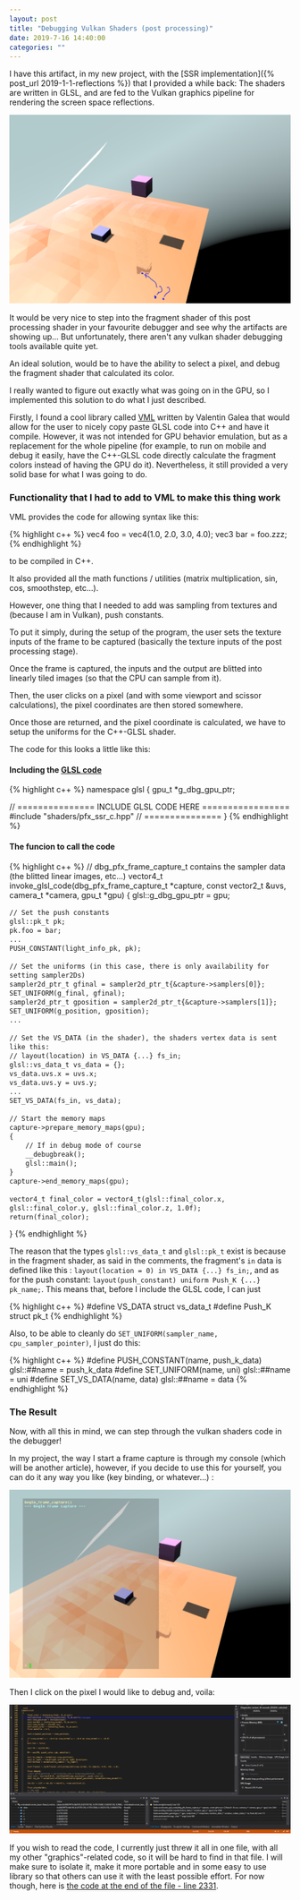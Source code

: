 ```yaml
---
layout: post
title: "Debugging Vulkan Shaders (post processing)"
date: 2019-7-16 14:40:00
categories: ""
---
```


I have this artifact, in my new project, with the [SSR implementation]({% post_url 2019-1-1-reflections %}) that I provided a while back: The shaders are written in GLSL, and are fed to the Vulkan graphics pipeline for rendering the screen space reflections.

![photo](/assets/Saska/SSR_Artifact.PNG)

It would be very nice to step into the fragment shader of this post processing shader in your favourite debugger and see why the artifacts are showing up... But unfortunately, there aren't any vulkan shader debugging tools available quite yet.

An ideal solution, would be to have the ability to select a pixel, and debug the fragment shader that calculated its color.

I really wanted to figure out exactly what was going on in the GPU, so I implemented this solution to do what I just described. 

Firstly, I found a cool library called [VML](https://github.com/valentingalea/vml) written by Valentin Galea that would allow for the user to nicely copy paste GLSL code into C++ and have it compile. However, it was not intended for GPU behavior emulation, but as a replacement for the whole pipeline (for example, to run on mobile and debug it easily, have the C++-GLSL code directly calculate the fragment colors instead of having the GPU do it). Nevertheless, it still provided a very solid base for what I was going to do.

### Functionality that I had to add to VML to make this thing work

VML provides the code for allowing syntax like this:

{% highlight c++ %}
vec4 foo = vec4(1.0, 2.0, 3.0, 4.0);
vec3 bar = foo.zzz;
{% endhighlight %}

to be compiled in C++.

It also provided all the math functions / utilities (matrix multiplication, sin, cos, smoothstep, etc...).

However, one thing that I needed to add was sampling from textures and (because I am in Vulkan), push constants.

To put it simply, during the setup of the program, the user sets the texture inputs of the frame to be captured (basically the texture inputs of the post processing stage).

Once the frame is captured, the inputs and the output are blitted into linearly tiled images (so that the CPU can sample from it).

Then, the user clicks on a pixel (and with some viewport and scissor calculations), the pixel coordinates are then stored somewhere.

Once those are returned, and the pixel coordinate is calculated, we have to setup the uniforms for the C++-GLSL shader.

The code for this looks a little like this:

#### Including the [GLSL code](https://github.com/llGuy/Saska/blob/master/code/shaders/pfx_ssr.frag)

{% highlight c++ %}
namespace glsl
{
    gpu_t *g_dbg_gpu_ptr;
    
// =============== INCLUDE GLSL CODE HERE =================
#include "shaders/pfx_ssr_c.hpp"
// ===============
}
{% endhighlight %}

#### The funcion to call the code
{% highlight c++ %}
// dbg_pfx_frame_capture_t contains the sampler data (the blitted linear images, etc...)
vector4_t
invoke_glsl_code(dbg_pfx_frame_capture_t *capture, const vector2_t &uvs, camera_t *camera, gpu_t *gpu)
{
    glsl::g_dbg_gpu_ptr = gpu;

    // Set the push constants
    glsl::pk_t pk;
    pk.foo = bar;
    ...
    PUSH_CONSTANT(light_info_pk, pk);

    // Set the uniforms (in this case, there is only availability for setting sampler2Ds)
    sampler2d_ptr_t gfinal = sampler2d_ptr_t{&capture->samplers[0]};
    SET_UNIFORM(g_final, gfinal);
    sampler2d_ptr_t gposition = sampler2d_ptr_t{&capture->samplers[1]};
    SET_UNIFORM(g_position, gposition);
    ...
    
    // Set the VS_DATA (in the shader), the shaders vertex data is sent like this:
    // layout(location) in VS_DATA {...} fs_in;
    glsl::vs_data_t vs_data = {};
    vs_data.uvs.x = uvs.x;
    vs_data.uvs.y = uvs.y;
    ...
    SET_VS_DATA(fs_in, vs_data);

    // Start the memory maps
    capture->prepare_memory_maps(gpu);
    {
        // If in debug mode of course
        __debugbreak();
        glsl::main();
    }
    capture->end_memory_maps(gpu);

    vector4_t final_color = vector4_t(glsl::final_color.x, glsl::final_color.y, glsl::final_color.z, 1.0f);
    return(final_color);
}
{% endhighlight %}

The reason that the types `glsl::vs_data_t` and `glsl::pk_t` exist is because in the fragment shader, as said in the comments, the fragment's `in` data is defined like this : `layout(location = 0) in VS_DATA {...} fs_in;`, and as for the push constant: `layout(push_constant) uniform Push_K {...} pk_name;`. This means that, before I include the GLSL code, I can just

{% highlight c++ %}
#define VS_DATA struct vs_data_t
#define Push_K struct pk_t
{% endhighlight %}

Also, to be able to cleanly do `SET_UNIFORM(sampler_name, cpu_sampler_pointer)`, I just do this:

{% highlight c++ %}
#define PUSH_CONSTANT(name, push_k_data) glsl::##name = push_k_data
#define SET_UNIFORM(name, uni) glsl::##name = uni
#define SET_VS_DATA(name, data) glsl::##name = data
{% endhighlight %}

### The Result

Now, with all this in mind, we can step through the vulkan shaders code in the debugger!

In my project, the way I start a frame capture is through my console (which will be another article), however, if you decide to use this for yourself, you can do it any way you like (key binding, or whatever...) :

![photo](/assets/Saska/SSR_Begin_Frame_Capture.PNG)

Then I click on the pixel I would like to debug and, voila: 

![photo](/assets/Saska/SSR_In_Debugger.PNG)

If you wish to read the code, I currently just threw it all in one file, with all my other "graphics"-related code, so it will be hard to find in that file. I will make sure to isolate it, make it more portable and in some easy to use library so that others can use it with the least possible effort. For now though, here is [the code at the end of the file - line 2331](https://github.com/llGuy/Saska/blob/master/code/graphics.cpp).
